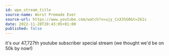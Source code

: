 ```yaml
---
id: wpe_stream_title
source-name: Worst Premade Ever
source-url: https://www.youtube.com/watch?v=ujy_CxX3SG0&t=261s
date: 2022-11-28T20:43:05+01:00
published: false
---
```


it's our 47,727th youtube subscriber special stream (we thought we'd be on 50k by now!)
